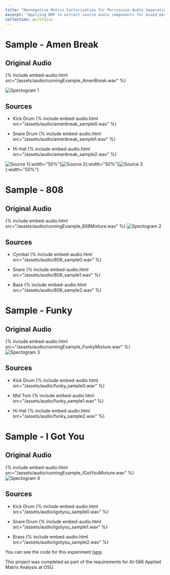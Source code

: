 ```yaml
---
title: "Nonnegative Matrix Factorization for Percussion Audio Separation"
excerpt: "Applying NMF to extract source audio components for mixed percussion samples"
collection: portfolio
---
```


# Sample - Amen Break
## Original Audio
{% include embed-audio.html src="/assets/audio/runningExample_AmenBreak.wav" %}

![Spectogram 1](/assets/img/amenbreak_spectogram.png)

## Sources

- Kick Drum
{% include embed-audio.html src="/assets/audio/amenbreak_sample0.wav" %}

- Snare Drum
{% include embed-audio.html src="/assets/audio/amenbreak_sample1.wav" %}

- Hi-Hat
{% include embed-audio.html src="/assets/audio/amenbreak_sample2.wav" %}

![Source 1](/assets/img/amenbreak_source0.png){:width="50%"}![Source 2](/assets/img/amenbreak_source1.png){:width="50%"}![Source 3](/assets/img/amenbreak_source2.png){:width="50%"}


# Sample - 808
## Original Audio
{% include embed-audio.html src="/assets/audio/runningExample_808Mixture.wav" %}
![Spectogram 2](/assets/img/808_spectogram.png)

## Sources

- Cymbal
{% include embed-audio.html src="/assets/audio/808_sample0.wav" %}

- Snare
{% include embed-audio.html src="/assets/audio/808_sample1.wav" %}

- Bass
{% include embed-audio.html src="/assets/audio/808_sample2.wav" %}


# Sample - Funky
## Original Audio
{% include embed-audio.html src="/assets/audio/runningExample_FunkyMixture.wav" %}
![Spectogram 3](/assets/img/funky_spectogram.png)

## Sources

- Kick Drum
{% include embed-audio.html src="/assets/audio/funky_sample0.wav" %}

- Mid Tom
{% include embed-audio.html src="/assets/audio/funky_sample1.wav" %}

- Hi-Hat
{% include embed-audio.html src="/assets/audio/funky_sample2.wav" %}


# Sample - I Got You
## Original Audio
{% include embed-audio.html src="/assets/audio/runningExample_IGotYouMixture.wav" %}
![Spectogram 4](/assets/img/igotyou_spectogram.png)

## Sources

- Kick Drum
{% include embed-audio.html src="/assets/audio/igotyou_sample0.wav" %}

- Snare Drum
{% include embed-audio.html src="/assets/audio/igotyou_sample1.wav" %}

- Brass
{% include embed-audio.html src="/assets/audio/igotyou_sample2.wav" %}



You can see the code for this experiment [here](https://github.com/Aidan-B1409/robot_grasping_classifier).

This project was completed as part of the requirements for AI-586 Applied Matrix Analysis at OSU.
